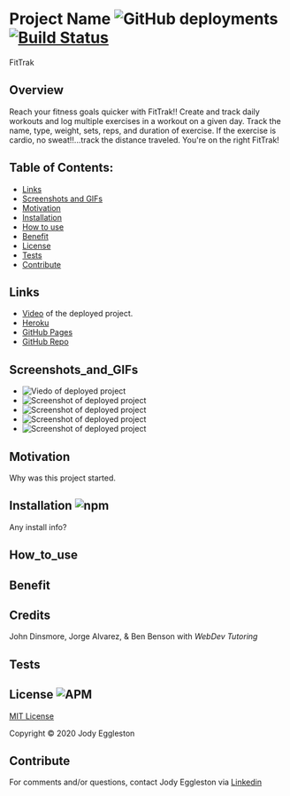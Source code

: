  # Project Name ![GitHub deployments](https://img.shields.io/github/deployments/badges/shields/shields-staging?color=pink) [![Build Status](https://travis-ci.org/jmeggles/17_FitTrak.svg?branch=master)](https://travis-ci.org/jmeggles/17_FitTrak)
  FitTrak

  ## Overview 
  Reach your fitness goals quicker with FitTrak!! Create and track daily workouts and log multiple exercises in a workout on a given day. Track the name, type, weight, sets, reps, and duration of exercise. If the exercise is cardio, no sweat!!...track the distance traveled.  You're on the right FitTrak!

  ## Table of Contents:
  - [Links](#Links)
  - [Screenshots and GIFs](#Screenshots_and_GIFs)
  - [Motivation](#Motivation)
  - [Installation](#Installation)
  - [How to use](#How_to_use)
  - [Benefit](#Benefit)
  - [License](#License)
  - [Tests](#Tests)
  - [Contribute](#Contribute)

  ## Links
  - [Video](https://drive.google.com/file/d/1IjnHgv2WOny1pHBLBSynCb7MhYCyWxOp/view) of the deployed project.
  - [Heroku](https://nameofherokuproject.herokuapp.com/)
  - [GitHub Pages](https://jmeggles.github.io/nameofproject/)
  - [GitHub Repo](https://github.com/jmeggles/nameofproject)

 ## Screenshots_and_GIFs 
  - ![Viedo of deployed project](https://drive.google.com/file/d/1IjnHgv2WOny1pHBLBSynCb7MhYCyWxOp/view)
  - ![Screenshot of deployed project](./assets/images/screenshot1.png)  
  - ![Screenshot of deployed project](./assets/images/screenshot2.png)
  - ![Screenshot of deployed project](./assets/images/screenshot3.png)  
  - ![Screenshot of deployed project](./assets/images/screenshot4.png)
  
  ## Motivation
  Why was this project started.

  ## Installation ![npm](https://img.shields.io/npm/v/npm?color=pink&style=plastic) 
  Any install info?

  ## How_to_use


  ## Benefit
  

  ## Credits
  John Dinsmore, Jorge Alvarez, & Ben Benson with *WebDev Tutoring*

  ## Tests
 
  ## License ![APM](https://img.shields.io/apm/l/npm?color=pink&style=plastic)
  [MIT License](https://opensource.org/licenses/MIT)
  
  Copyright © 2020 Jody Eggleston 

  ## Contribute
  For comments and/or questions, contact Jody Eggleston via 
  [Linkedin](https://www.linkedin.com/in/jody-eggleston/)